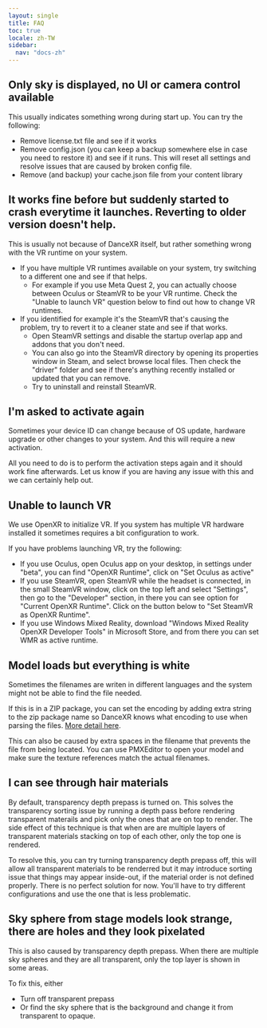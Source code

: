 ```yaml
---
layout: single
title: FAQ
toc: true
locale: zh-TW
sidebar:
  nav: "docs-zh"
---
```


## Only sky is displayed, no UI or camera control available
This usually indicates something wrong during start up. You can try the following:
* Remove license.txt file and see if it works
* Remove config.json (you can keep a backup somewhere else in case you need to restore it) and see if it runs. This will reset all settings and resolve issues that are caused by broken config file. 
* Remove (and backup) your cache.json file from your content library


## It works fine before but suddenly started to crash everytime it launches. Reverting to older version doesn't help.
This is usually not because of DanceXR itself, but rather something wrong with the VR runtime on your system.
* If you have multiple VR runtimes available on your system, try switching to a different one and see if that helps.
  * For example if you use Meta Quest 2, you can actually choose between Oculus or SteamVR to be your VR runtime. Check the "Unable to launch VR" question below to find out how to change VR runtimes.
* If you identified for example it's the SteamVR that's causing the problem, try to revert it to a cleaner state and see if that works. 
  * Open SteamVR settings and disable the startup overlap app and addons that you don't need.
  * You can also go into the SteamVR directory by opening its properties window in Steam, and select browse local files. Then check the "driver" folder and see if there's anything recently installed or updated that you can remove.
  * Try to uninstall and reinstall SteamVR. 


## I'm asked to activate again
Sometimes your device ID can change because of OS update, hardware upgrade or other changes to your system. And this will require a new activation. 

All you need to do is to perform the activation steps again and it should work fine afterwards. Let us know if you are having any issue with this and we can certainly help out. 


## Unable to launch VR
We use OpenXR to initialize VR. If you system has multiple VR hardware installed it sometimes requires a bit configuration to work. 

If you have problems launching VR, try the following:
* If you use Oculus, open Oculus app on your desktop, in settings under "beta", you can find "OpenXR Runtime", click on "Set Oculus as active"
* If you use SteamVR, open SteamVR while the headset is connected, in the small SteamVR window, click on the top left and select "Settings", then go to the "Developer" section, in there you can see option for "Current OpenXR Runtime". Click on the button below to "Set SteamVR as OpenXR Runtime". 
* If you use Windows Mixed Reality, download "Windows Mixed Reality OpenXR Developer Tools" in Microsoft Store, and from there you can set WMR as active runtime. 


## Model loads but everything is white
Sometimes the filenames are writen in different languages and the system might not be able to find the file needed. 

If this is in a ZIP package, you can set the encoding by adding extra string to the zip package name so DanceXR knows what encoding to use when parsing the files. [More detail here](zip_format.md).

This can also be caused by extra spaces in the filename that prevents the file from being located. You can use PMXEditor to open your model and make sure the texture references match the actual filenames. 


## I can see through hair materials
By default, transparency depth prepass is turned on. This solves the transparency sorting issue by running a depth pass before rendering transparent materails and pick only the ones that are on top to render. The side effect of this technique is that when are are multiple layers of transparent materials stacking on top of each other, only the top one is rendered.

To resolve this, you can try turning transparency depth prepass off, this will allow all transparent materials to be renderred but it may introduce sorting issue that things may appear inside-out, if the material order is not defined properly. There is no perfect solution for now. You'll have to try different configurations and use the one that is less problematic. 


## Sky sphere from stage models look strange, there are holes and they look pixelated
This is also caused by transparency depth prepass. When there are multiple sky spheres and they are all transparent, only the top layer is shown in some areas. 

To fix this, either
* Turn off transparent prepass
* Or find the sky sphere that is the background and change it from transparent to opaque.